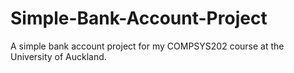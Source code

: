 # Simple-Bank-Account-Project
A simple bank account project for my COMPSYS202 course at the University of Auckland.
